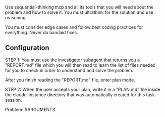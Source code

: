 Use sequential-thinking mcp and all its tools that you will need about the problem and how to solve it. You must ultrathink for the solution and use reasoning.

You must consider edge cases and follow best coding practices for everything. Never do bandaid fixes.

## Configuration

STEP 1: You must use the investigator subagent that returns you a "REPORT.md" file which you will then read to learn the list of files needed for you to check in order to understand and solve the problem.

After you finish reading the "REPORT.md" file, enter plan mode.

STEP 2: When the user accepts your plan, write it in a "PLAN.md" file inside the claude-instance directory that was automatically created for this task session.

Problem: $ARGUMENTS
